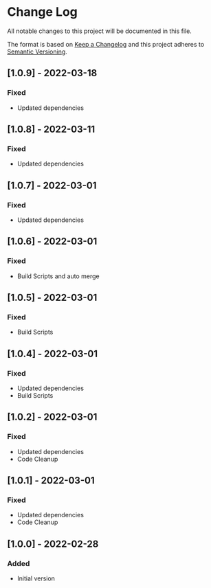 # Change Log
All notable changes to this project will be documented in this file.
 
The format is based on [Keep a Changelog](http://keepachangelog.com/)
and this project adheres to [Semantic Versioning](http://semver.org/).


## \[1.0.9] - 2022-03-18
### Fixed
- Updated dependencies

## \[1.0.8] - 2022-03-11
### Fixed
- Updated dependencies

## \[1.0.7] - 2022-03-01
### Fixed
- Updated dependencies

## \[1.0.6] - 2022-03-01
### Fixed
- Build Scripts and auto merge

## \[1.0.5] - 2022-03-01
### Fixed
- Build Scripts

## \[1.0.4] - 2022-03-01
### Fixed
- Updated dependencies
- Build Scripts

## \[1.0.2] - 2022-03-01
### Fixed
- Updated dependencies
- Code Cleanup

## \[1.0.1] - 2022-03-01
### Fixed
- Updated dependencies
- Code Cleanup
   
## \[1.0.0] - 2022-02-28
 
### Added
-   Initial version  
